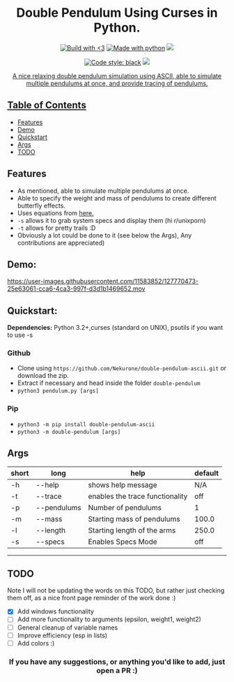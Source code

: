 <h1 align="center">Double Pendulum Using Curses in Python.</h1>

<p align="center"><a href="https://forthebadge.com" target="_blank"><img src="https://forthebadge.com/images/badges/built-with-love.svg" alt="Build with <3" /></a>&nbsp;<a href="https://forthebadge.com" target="_blank"><img src="https://forthebadge.com/images/badges/made-with-python.svg" alt="Made with python" /></a>&nbsp;<a href="https://forthebadge.com" target="_blank"><img src="https://forthebadge.com/images/badges/powered-by-coffee.svg"/></p>


<p align="center"><a href="https://github.com/psf/black" target="_blank"><img src="https://img.shields.io/badge/code%20style-black-000000.svg" alt="Code style: black" /></a>&nbsp;<a href="http://makeapullrequest.com" target="_blank"><img src="https://img.shields.io/badge/PRs-welcome-brightgreen.svg?style=shields"/></p>

<p align="center">A nice relaxing double pendulum simulation using ASCII, able to simulate multiple pendulums at once, and provide tracing of pendulums.</p>

## Table of Contents

- [Features](#features)
- [Demo](#demo)
- [Quickstart](#demo)
- [Args](#args)
- [TODO](#todo)

## Features
- As mentioned, able to simulate multiple pendulums at once.
- Able to specify the weight and mass of pendulums to create different butterfly effects.
- Uses equations from [here.](https://www.myphysicslab.com/pendulum/double-pendulum-en.html)
- `-s` allows it to grab system specs and display them  (hi r/unixporn)
- `-t` allows for pretty trails :D
- Obviously a lot could be done to it (see below the Args), Any contributions are appreciated)

## Demo:


https://user-images.githubusercontent.com/11583852/127770473-25e63061-cca6-4ca3-997f-d3d1b1469652.mov



## Quickstart:

__Dependencies:__ Python 3.2+,curses (standard on UNIX), psutils if you want to use -s

### Github
- Clone using `https://github.com/Nekurone/double-pendulum-ascii.git` or download the zip.
- Extract if necessary and head inside the folder `double-pendulum`
- ```python3 pendulum.py [args]```

### Pip
- `python3 -m pip install double-pendulum-ascii`
- `python3 -m double-pendulum [args]`

## Args
|short|long|help|default
|--|---|--|--|
|-h| --help | shows help message |N/A|
|-t| --trace | enables the trace functionality | off|
|-p| --pendulums |  Number of pendulums | 1|
|-m| --mass | Starting mass of pendulums | 100.0|
|-l| --length | Starting length of the arms | 250.0|
|-s| --specs | Enables Specs Mode | off |
---------------------------------------------------

## TODO

Note I will not be updating the words on this TODO, but rather just checking them off, as a nice front page reminder of the work done :)

- [x] Add windows functionality
- [ ] Add more functionality to arguments (epsilon, weight1, weight2)
- [ ] General cleanup of variable names
- [ ] Improve efficiency (esp in lists)
- [ ] Add colors :)

<h3 align="center">If you have any suggestions, or anything you'd like to add, just open a PR :)</h3>
